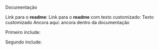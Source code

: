 ﻿<header-set name="title1" heading="1">Documentação</header-set>

Link para o **readme**: <anchor-get name="readme" />
Link para o **readme** com texto customizado: <anchor-get name="readme">Texto customizado</anchor-get>
Ancora aqui: <anchor-set name="documentation">ancora dentro da documentação</anchor-set>

Primeiro include:
<include href="Sample/Page2.md" />

Segundo include:
<include href="Sample/Page2_2.md" />